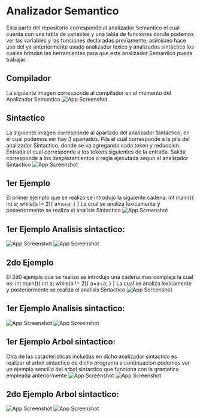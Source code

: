 
# Analizador Semantico

Esta parte del repositorio corresponde al analizador Semantico el cual cuenta con una tabla de variables y una tabla de funciones donde podemos ver las variables y las funciones declaradas previamente, asimismo hace uso del ya anteriormente usado analizador lexico y analizados sintactico los cuales brindan las herramientas para que este analizador Semantico pueda trabajar.
## Compilador
La siguiente imagen corresponde al compilador en el momento del Analizador Semantico
![App Screenshot](https://github.com/Mike1604/Sem-Traductores-2/blob/main/Analizador%20Sintactico/Readme%20data/Compilador.JPG?raw=true)
## Sintactico
La siguiente imagen corresponde al apartado del analizador Sintactico, en el cual podemos ver hay 3 apartados.
Pila el cual corresponde a la pila del analizador Sintactico, donde se va agregando cada token y reduccion.
Entrada el cual corresponde a los tokens siguientes de la entrada.
Salida corresponde a los desplazamientos o regla ejecutada segun el analizador Sintactico
![App Screenshot](https://github.com/Mike1604/Sem-Traductores-2/blob/main/Analizador%20Sintactico/Readme%20data/SintacticoApartado.JPG?raw=true)

## 1er Ejemplo
El primer ejemplo que se realizo se introdujo la siguiente cadena:
int main(){ int a; while(a != 2){ a=a+a; } } 
La cual se analiza lexicamente y posteriormente se realiza el analisis Sintactico
![App Screenshot](https://github.com/Mike1604/Sem-Traductores-2/blob/main/Analizador%20Sintactico/Readme%20data/PrimerGramatica.JPG?raw=true)
## 1er Ejemplo Analisis sintactico:
![App Screenshot](https://github.com/Mike1604/Sem-Traductores-2/blob/main/Analizador%20Sintactico/Readme%20data/PrimerGramatica1.JPG?raw=true)
![App Screenshot](https://github.com/Mike1604/Sem-Traductores-2/blob/main/Analizador%20Sintactico/Readme%20data/PrimerGramatica2.JPG?raw=true)
## 2do Ejemplo
El 2d0 ejemplo que se realizo se introdujo una cadena mas compleja la cual es:
int main(){ int a; while(a != 2){ a=a+a; } } 
La cual se analiza lexicamente y posteriormente se realiza el analisis Sintactico
![App Screenshot](https://github.com/Mike1604/Sem-Traductores-2/blob/main/Analizador%20Sintactico/Readme%20data/SegundaGramatica.JPG?raw=true)
## 1er Ejemplo Analisis sintactico:
![App Screenshot](https://github.com/Mike1604/Sem-Traductores-2/blob/main/Analizador%20Sintactico/Readme%20data/PrimerGramatica1.JPG?raw=true)
![App Screenshot](https://github.com/Mike1604/Sem-Traductores-2/blob/main/Analizador%20Sintactico/Readme%20data/PrimerGramatica2.JPG?raw=true)
## 1er Ejemplo Arbol sintactico:
Otra de las caracteristicas incluidas en dicho analizador sintactico es realizar el arbol sintactico de dicho programa a continuacion podemos ver un ejemplo sencillo del arbol sintactico que funciona con la gramatica empleada anteriormente
![App Screenshot](https://github.com/Mike1604/Sem-Traductores-2/blob/main/Analizador%20Sintactico/Readme%20data/SintacticoArbol1.JPG?raw=true)
![App Screenshot](https://github.com/Mike1604/Sem-Traductores-2/blob/main/Analizador%20Sintactico/Readme%20data/SintacticoArbol2.JPG?raw=true)
## 2do Ejemplo Arbol sintactico:

![App Screenshot](https://github.com/Mike1604/Sem-Traductores-2/blob/main/Analizador%20Sintactico/Readme%20data/SintacticoArbol3.JPG?raw=true)
![App Screenshot](https://github.com/Mike1604/Sem-Traductores-2/blob/main/Analizador%20Sintactico/Readme%20data/SintacticoArbol4.JPG?raw=true)

